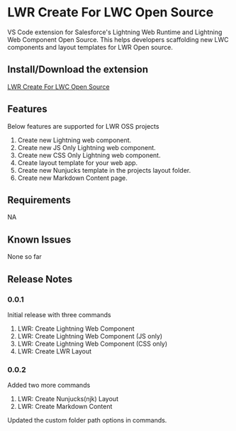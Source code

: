 # LWR Create For LWC Open Source

VS Code extension for Salesforce's Lightning Web Runtime and Lightning Web Component Open Source. This helps developers scaffolding new LWC components and layout templates for LWR Open source.
## Install/Download the extension
[LWR Create For LWC Open Source](https://marketplace.visualstudio.com/items?itemName=Forcetrails.lwr-create-for-lwc-oss)

## Features

Below features are supported for LWR OSS projects

1. Create new Lightning web component.
1. Create new JS Only Lightning web component.
1. Create new CSS Only Lightning web component.
1. Create layout template for your web app.
1. Create new Nunjucks template in the projects layout folder.
1. Create new Markdown Content page.
 <!-- For example if there is an image subfolder under your extension project workspace:

\!\[feature X\]\(images/feature-x.png\)

> Tip: Many popular extensions utilize animations. This is an excellent way to show off your extension! We recommend short, focused animations that are easy to follow. -->

## Requirements

NA

<!-- ## Extension Settings

Include if your extension adds any VS Code settings through the `contributes.configuration` extension point.

For example:

This extension contributes the following settings:

-   `myExtension.enable`: enable/disable this extension
-   `myExtension.thing`: set to `blah` to do something
 -->

## Known Issues

None so far

## Release Notes

### 0.0.1

Initial release with three commands

1. LWR: Create Lightning Web Component
1. LWR: Create Lightning Web Component (JS only)
1. LWR: Create Lightning Web Component (CSS only)
1. LWR: Create LWR Layout

### 0.0.2

Added two more commands

1. LWR: Create Nunjucks(njk) Layout
1. LWR: Create Markdown Content

Updated the custom folder path options in commands.

<!-- Initial release of ...

### 1.0.1

Fixed issue #.

### 1.1.0

Added features X, Y, and Z.

 -->

<!-- ## Working with Markdown

**Note:** You can author your README using Visual Studio Code. Here are some useful editor keyboard shortcuts:

-   Split the editor (`Cmd+\` on macOS or `Ctrl+\` on Windows and Linux)
-   Toggle preview (`Shift+CMD+V` on macOS or `Shift+Ctrl+V` on Windows and Linux)
-   Press `Ctrl+Space` (Windows, Linux, macOS) to see a list of Markdown snippets

### For more information

-   [Visual Studio Code's Markdown Support](http://code.visualstudio.com/docs/languages/markdown)
-   [Markdown Syntax Reference](https://help.github.com/articles/markdown-basics/)

**Enjoy!** -->
